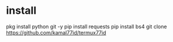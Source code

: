 # install
pkg install python git -y
pip install requests
pip install bs4
git clone
https://github.com/kamal77id/termux77id
